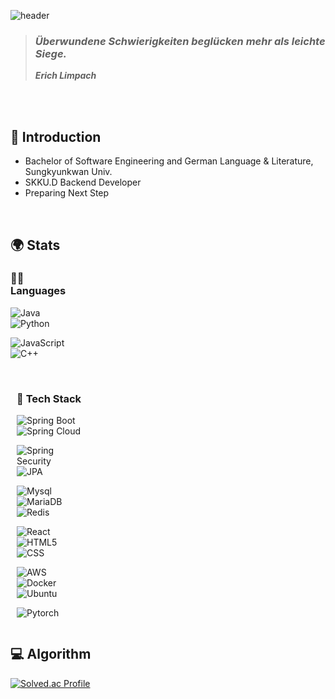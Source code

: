 
![header](https://capsule-render.vercel.app/api?type=waving&color=4682b4&height=200&section=header&text=Sunwoo's%20Github🐻‍❄️&fontSize=40&fontAlign=70&fontColor=f5f5f5)


>  ### **_Überwundene Schwierigkeiten beglücken mehr als leichte Siege._**
> **_Erich Limpach_**

<br/>
<br/>

## 🚀 Introduction

- Bachelor of Software Engineering and German Language & Literature, Sungkyunkwan Univ.
- SKKU.D Backend Developer
- Preparing Next Step
  
<div style="display: inline-block;">
  <div style="padding-right: 10px; width: 50%;">
<br/>

## 🌍 Stats

### 🧑‍💻 **Languages**

![Java](https://img.shields.io/badge/Java-007396?style=for-the-badge&logo=java&logoColor=white) ![Python](https://img.shields.io/badge/Python-3776AB?style=for-the-badge&logo=python&logoColor=white) 

![JavaScript](https://img.shields.io/badge/JavaScript-323330?style=for-the-badge&logo=javascript&logoColor=F7DF1E) ![C++](https://img.shields.io/badge/C++-00599C?style=for-the-badge&logo=cplusplus&logoColor=white)

</div>
  <div style="padding-left: 10px; width: 50%;">
<br/>

### 🧰 **Tech Stack**

![Spring Boot](https://img.shields.io/badge/Spring_Boot-6DB33F?style=for-the-badge&logo=springboot&logoColor=white) ![Spring Cloud](https://img.shields.io/badge/Spring_Cloud-6DB33F?style=for-the-badge&logo=spring&logoColor=white) 

![Spring Security](https://img.shields.io/badge/Spring_Security-6DB33F?style=for-the-badge&logo=spring&logoColor=white) ![JPA](https://img.shields.io/badge/JPA-007396?style=for-the-badge&logo=hibernate&logoColor=white)

![Mysql](https://img.shields.io/badge/MySQL-4479A1?style=for-the-badge&logo=mysql&logoColor=white) ![MariaDB](https://img.shields.io/badge/MariaDB-003B57?style=for-the-badge&logo=mariadb&logoColor=white) ![Redis](https://img.shields.io/badge/Redis-DC382D?style=for-the-badge&logo=redis&logoColor=white)

![React](https://img.shields.io/badge/React-61DAFB?style=for-the-badge&logo=react&logoColor=black) ![HTML5](https://img.shields.io/badge/HTML5-E34F26?style=for-the-badge&logo=html5&logoColor=white) ![CSS](https://img.shields.io/badge/CSS-1572B6?style=for-the-badge&logo=css3&logoColor=white)

![AWS](https://img.shields.io/badge/AWS-232F3E?style=for-the-badge&logo=amazonaws&logoColor=white) ![Docker](https://img.shields.io/badge/Docker-2496ED?style=for-the-badge&logo=docker&logoColor=white) ![Ubuntu](https://img.shields.io/badge/Ubuntu-E95420?style=for-the-badge&logo=ubuntu&logoColor=white) 

![Pytorch](https://img.shields.io/badge/PyTorch-EE4C2C?style=for-the-badge&logo=pytorch&logoColor=white)

 </div>
</div>

<br/>

## 💻 Algorithm
[![Solved.ac Profile](http://mazassumnida.wtf/api/v2/generate_badge?boj=willjsw)](https://solved.ac/willjsw)



